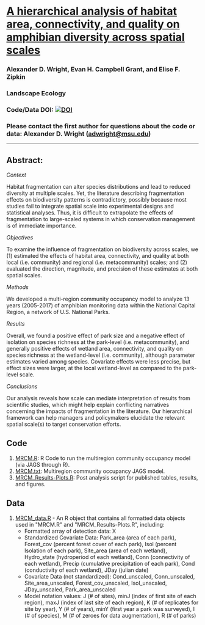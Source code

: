 # [A hierarchical analysis of habitat area, connectivity, and quality on amphibian diversity across spatial scales](https://link.springer.com/article/10.1007/s10980-019-00963-z)

### Alexander D. Wright, Evan H. Campbell Grant, and Elise F. Zipkin

### Landscape Ecology

### Code/Data DOI: [![DOI](https://zenodo.org/badge/226198365.svg)](https://zenodo.org/badge/latestdoi/226198365)

### Please contact the first author for questions about the code or data: Alexander D. Wright (adwright@msu.edu)

________________________________________________________________________________________________________________________________________

## Abstract:

*Context*

Habitat fragmentation can alter species distributions and lead to reduced diversity at multiple scales. Yet, the literature describing fragmentation effects on biodiversity patterns is contradictory, possibly because most studies fail to integrate spatial scale into experimental designs and statistical analyses. Thus, it is difficult to extrapolate the effects of fragmentation to large-scaled systems in which conservation management is of immediate importance.

*Objectives*

To examine the influence of fragmentation on biodiversity across scales, we (1) estimated the effects of habitat area, connectivity, and quality at both local (i.e. community) and regional (i.e. metacommunity) scales; and (2) evaluated the direction, magnitude, and precision of these estimates at both spatial scales.

*Methods*

We developed a multi-region community occupancy model to analyze 13 years (2005-2017) of amphibian monitoring data within the National Capital Region, a network of U.S. National Parks.

*Results*

Overall, we found a positive effect of park size and a negative effect of isolation on species richness at the park-level (i.e. metacommunity), and generally positive effects of wetland area, connectivity, and quality on species richness at the wetland-level (i.e. community), although parameter estimates varied among species. Covariate effects were less precise, but effect sizes were larger, at the local wetland-level as compared to the park-level scale.

*Conclusions*

Our analysis reveals how scale can mediate interpretation of results from scientific studies, which might help explain conflicting narratives concerning the impacts of fragmentation in the literature. Our hierarchical framework can help managers and policymakers elucidate the relevant spatial scale(s) to target conservation efforts.

## Code
1. [MRCM.R](./MRCM.R/): R Code to run the multiregion community occupancy model (via JAGS through R).
2. [MRCM.txt](./MRCM.txt/): Multiregion community occupancy JAGS model.
3. [MRCM_Results-Plots.R](./MRCM_Results-Plots.R/): Post analysis script for published tables, results, and figures.

## Data
1. [MRCM_data.R](./MRCM_data.R/) - An R object that contains all formatted data objects used in "MRCM.R" and "MRCM_Results-Plots.R", including:
   - Formatted array of detection data: X
   - Standardized Covariate Data: Park_area (area of each park), Forest_cov (percent forest cover of each park), Isol (percent Isolation of each park), Site_area (area of each wetland), Hydro_state (hydroperiod of each wetland), Conn (connectivity of each wetland), Precip (cumulative precipitation of each park), Cond (conductivity of each wetland), JDay (julian date)
   - Covariate Data (not standardized): Cond_unscaled, Conn_unscaled, Site_area_unscaled, Forest_cov_unscaled, Isol_unscaled, JDay_unscaled, Park_area_unscaled
   - Model notation values: J (# of sites), minJ (index of first site of each region), maxJ (index of last site of each region), K (# of replicates for site by year), Y (# of years), minY (first year a park was surveyed), I (# of species), M (# of zeroes for data augmentation), R (# of parks) 

